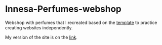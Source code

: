 # Innesa-Perfumes-webshop

Webshop with perfumes that I recreated based on the [template](https://websitedemos.net/inessa-perfumes-04/) to practice creating websites independently. 

My version of the site is on the [link](https://karloleksic.github.io/Innesa-Perfumes-webshop/).
